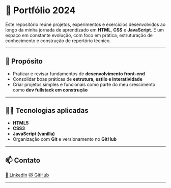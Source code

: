 # 💼 Portfólio 2024

Este repositório reúne projetos, experimentos e exercícios desenvolvidos ao longo da minha jornada de aprendizado em **HTML**, **CSS** e **JavaScript**.
É um espaço em constante evolução, com foco em prática, estruturação de conhecimento e construção de repertório técnico.

---

## 🎯 Propósito

* Praticar e revisar fundamentos de **desenvolvimento front-end**
* Consolidar boas práticas de **estrutura, estilo e interatividade**
* Criar projetos simples e funcionais como parte do meu crescimento como **dev fullstack em construção**

---

## 👩‍💻 Tecnologias aplicadas

* **HTML5**
* **CSS3**
* **JavaScript (vanilla)**
* Organização com **Git** e versionamento no **GitHub**

---


## 📫 Contato

[🔗 LinkedIn](https://www.linkedin.com/in/labarboza)
[🐱 GitHub](https://github.com/labarboza)

---
